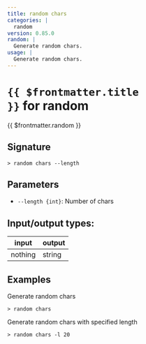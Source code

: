 ```yaml
---
title: random chars
categories: |
  random
version: 0.85.0
random: |
  Generate random chars.
usage: |
  Generate random chars.
---
```

<!-- This file is automatically generated. Please edit the command in https://github.com/nushell/nushell instead. -->

# <code>{{ $frontmatter.title }}</code> for random

<div class='command-title'>{{ $frontmatter.random }}</div>

## Signature

```> random chars --length```

## Parameters

 -  `--length {int}`: Number of chars


## Input/output types:

| input   | output |
| ------- | ------ |
| nothing | string |

## Examples

Generate random chars
```nu
> random chars

```

Generate random chars with specified length
```nu
> random chars -l 20

```

